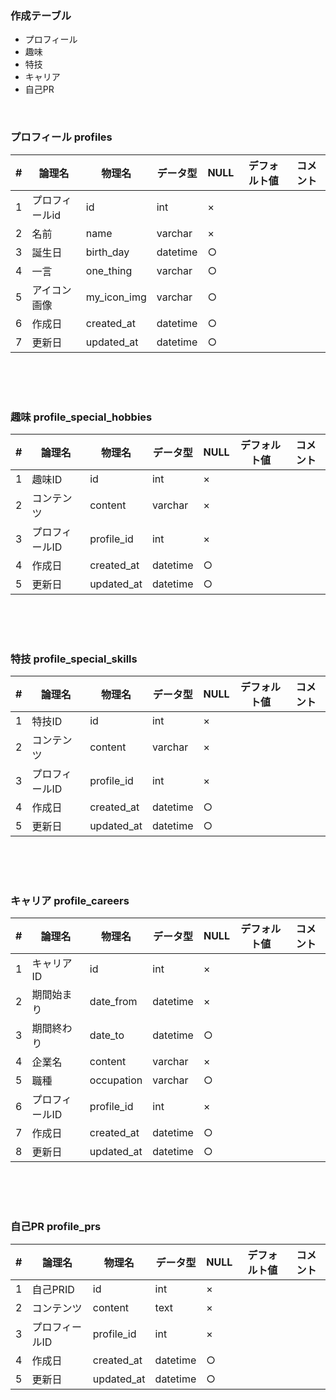 ### 作成テーブル

- プロフィール
- 趣味
- 特技
- キャリア
- 自己PR

<br>

### プロフィール profiles

|  #  |  論理名  |  物理名  |  データ型  |  NULL  |  デフォルト値  |  コメント | 
| ---- | ---- | ---- | ---- | ---- | ---- | ---- | 
|  1  | プロフィールid   |  id  |  int  |  ×  |    |    | 
|  2  |  名前  |  name |  varchar  |  ×  |    |    | 
|  3  |  誕生日  |  birth_day  |  datetime  |  ○  |    |    | 
|  4  |  一言  |  one_thing  |  varchar  |  ○  |    |    | 
|  5  |  アイコン画像  |  my_icon_img  |  varchar  |  ○  |    |    | 
|  6  |  作成日  |  created_at  |  datetime  |  ○  |    |    | 
|  7  |  更新日  |  updated_at  |  datetime  |  ○  |    |    | 

<br>
<br>
<br>

### 趣味 profile_special_hobbies

|  #  |  論理名  |  物理名  |  データ型  |  NULL  |  デフォルト値  |  コメント | 
| ---- | ---- | ---- | ---- | ---- | ---- | ---- | 
|  1  |  趣味ID  |  id |  int  |  ×  |    |    | 
|  2  |  コンテンツ  |  content  |  varchar  |  ×  |    |    | 
|  3  |  プロフィールID  |  profile_id  |  int  |  ×  |    |    | 
|  4  |  作成日  |  created_at  |  datetime  |  ○  |    |    | 
|  5  |  更新日  |  updated_at  |  datetime  |  ○  |    |    | 

<br>
<br>
<br>

### 特技 profile_special_skills

|  #  |  論理名  |  物理名  |  データ型  |  NULL  |  デフォルト値  |  コメント | 
| ---- | ---- | ---- | ---- | ---- | ---- | ---- | 
|  1  |  特技ID  |  id  |  int  |  ×  |    |   | 
|  2  |  コンテンツ  |  content  |  varchar  | × |    |    | 
|  3  |  プロフィールID  |  profile_id  |  int  |  ×  |    |    | 
|  4  |  作成日  |  created_at  |  datetime  |  ○  |    |    | 
|  5  |  更新日  |  updated_at  |  datetime  |  ○  |    |    | 

<br>
<br>
<br>

### キャリア profile_careers

|  #  |  論理名  |  物理名  |  データ型  |  NULL  |  デフォルト値  |  コメント | 
| ---- | ---- | ---- | ---- | ---- | ---- | ---- | 
|  1  |  キャリアID  |  id  |  int  |  ×  |    |   | 
|  2  |  期間始まり  |  date_from  |  datetime  | × |    |    | 
|  3  |  期間終わり  |  date_to  |  datetime  |  ○  |    |    | 
|  4  |  企業名  |  content  |  varchar  |  ×  |    |    | 
|  5  |  職種  |  occupation  |  varchar  |  ○  |    |    | 
|  6  |  プロフィールID  |  profile_id  |  int  |  ×  |    |    | 
|  7  |  作成日  |  created_at  |  datetime  |  ○  |    |    | 
|  8  |  更新日  |  updated_at  |  datetime  |  ○  |    |    | 

<br>
<br>
<br>

### 自己PR profile_prs

|  #  |  論理名  |  物理名  |  データ型  |  NULL  |  デフォルト値  |  コメント | 
| ---- | ---- | ---- | ---- | ---- | ---- | ---- | 
|  1  |  自己PRID  |  id  |  int  |  ×  |    |    | 
|  2  |  コンテンツ  |  content  |  text  |  ×  |    |    | 
|  3  |  プロフィールID  |  profile_id  |  int  |  ×  |    |    | 
|  4  |  作成日  |  created_at  |  datetime  |  ○  |    |    | 
|  5  |  更新日  |  updated_at  |  datetime  |  ○  |    |    | 

<br>
<br>
<br>
